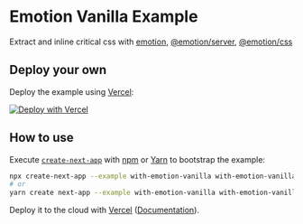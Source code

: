 # Emotion Vanilla Example

Extract and inline critical css with
[emotion](https://github.com/emotion-js/emotion/tree/master/packages/emotion),
[@emotion/server](https://github.com/emotion-js/emotion/tree/master/packages/server),
[@emotion/css](https://github.com/emotion-js/emotion/tree/master/packages/css)

## Deploy your own

Deploy the example using [Vercel](https://vercel.com):

[![Deploy with Vercel](https://vercel.com/button)](https://vercel.com/import/project?template=https://github.com/vercel/next.js/tree/canary/examples/with-emotion-vanilla)

## How to use

Execute [`create-next-app`](https://github.com/vercel/next.js/tree/canary/packages/create-next-app) with [npm](https://docs.npmjs.com/cli/init) or [Yarn](https://yarnpkg.com/lang/en/docs/cli/create/) to bootstrap the example:

```bash
npx create-next-app --example with-emotion-vanilla with-emotion-vanilla-app
# or
yarn create next-app --example with-emotion-vanilla with-emotion-vanilla-app
```

Deploy it to the cloud with [Vercel](https://vercel.com/import?filter=next.js&utm_source=github&utm_medium=readme&utm_campaign=next-example) ([Documentation](https://nextjs.org/docs/deployment)).
